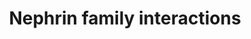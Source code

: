 ---
annotations:
- type: Pathway Ontology
  value: signaling pathway
authors:
- MaintBot
- ReactomeTeam
- Anwesha
- Ryanmiller
- Mkutmon
description: Nephrin (NPHS1) is a member of the Super-IgG-Molecule family and is most
  prominently expressed in kidney podocytes. It is a major if not the most important
  structural component of the slit diaphragm, a modified adherens junction inbetween
  these cells. NPHS1 has an extracellular domain that contains eight distal IgG like
  domains and one proximal fibronectin type III domain, a transmembrane domain and
  a short intracellular domain. NPHS1 molecules show both homophilic and heterophilic
  interactions. Among heterophilic interaction partners, slit diaphragm proteins such
  as Kin of IRRE-like protein 1 (KIRREL, Nephrin-like protein 1, NEPH1),  KIRREL3
  (NEPH2) and KIRREL2 (NEPH3) were shown to stabilize the slit diaphragm structure.
  Intracellularly Podocin (NPHS2), CD2 associated protein (CD2AP) and adherins junction
  associated proteins like IQGAP, MAGI, CASK and spectrins all interact with NPHS1.
  Hence it seems to play a major role in organizing the molecular structure of the
  slit diaphragm itself and via its binding partners links it to the actin cytoskeleton.
  NPHS1 tyrosine phosphorylation by the Src kinase FYN initiates the PI3K-AKT signaling
  cascade, which seems to promote antiapoptotic signals.  View original pathway at
  [http://www.reactome.org/PathwayBrowser/#DIAGRAM=373753 Reactome].
last-edited: 2021-01-25
organisms:
- Homo sapiens
redirect_from:
- /index.php/Pathway:WP1867
- /instance/WP1867
schema-jsonld:
- '@context': https://schema.org/
  '@id': https://wikipathways.github.io/pathways/WP1867.html
  '@type': Dataset
  creator:
    '@type': Organization
    name: WikiPathways
  description: Nephrin (NPHS1) is a member of the Super-IgG-Molecule family and is
    most prominently expressed in kidney podocytes. It is a major if not the most
    important structural component of the slit diaphragm, a modified adherens junction
    inbetween these cells. NPHS1 has an extracellular domain that contains eight distal
    IgG like domains and one proximal fibronectin type III domain, a transmembrane
    domain and a short intracellular domain. NPHS1 molecules show both homophilic
    and heterophilic interactions. Among heterophilic interaction partners, slit diaphragm
    proteins such as Kin of IRRE-like protein 1 (KIRREL, Nephrin-like protein 1, NEPH1),  KIRREL3
    (NEPH2) and KIRREL2 (NEPH3) were shown to stabilize the slit diaphragm structure.
    Intracellularly Podocin (NPHS2), CD2 associated protein (CD2AP) and adherins junction
    associated proteins like IQGAP, MAGI, CASK and spectrins all interact with NPHS1.
    Hence it seems to play a major role in organizing the molecular structure of the
    slit diaphragm itself and via its binding partners links it to the actin cytoskeleton.
    NPHS1 tyrosine phosphorylation by the Src kinase FYN initiates the PI3K-AKT signaling
    cascade, which seems to promote antiapoptotic signals.  View original pathway
    at [http://www.reactome.org/PathwayBrowser/#DIAGRAM=373753 Reactome].
  keywords:
  - PI3K:CD2AP:p-Nephrin:Fyn:NEPH1
  - dimer:adherins
  - ATP
  - CD2AP
  - 'CASK '
  - N-WASP
  - Podocin oligomer
  - KIRREL
  - 'KIRREL2 '
  - 'p-Y1158,Y1176,Y1193,Y1217-NPHS1 '
  - 'PIK3CA '
  - Nephrin dimer:CASK
  - NPHS1
  - 'Podocin oligomer '
  - 'NCK1 '
  - NCK1,NCK2
  - 'IQGAP1 '
  - CD2AP:p-Nephrin:Fyn:NEPH1
  - NEPH1:p-Nephrin:Fyn:NCK
  - junction-associated
  - 'N-WASP '
  - 'SPTAN1 '
  - 'CD2AP '
  - Podocin:p-Nephrin:Fyn:NEPH1
  - 'NPHS1 '
  - ADP
  - NEPH1:p-Nephrin:Fyn:NCK:N-WASP
  - 'PIK3CB '
  - PI3K
  - dimer:KIRREL2,KIRREL3
  - 'KIRREL '
  - Nephrin
  - NPHS1 dimer:KIRREL
  - 'SPTBN1 '
  - NPHS1 dimer
  - 'FYN '
  - 'NCK2 '
  - IQGAP1
  - 'KIRREL3 '
  - adherens
  - 'Alpha-actinin '
  - proteins
  - CASK
  - 'MAGI2 '
  - 'PIK3R1 '
  - Nephrin dimer:IQGAP1
  - dimer:KIRREL:FYN
  - p-Y1158,Y1176,Y1193,Y1217-NPHS1:KIRREL:FYN
  - KIRREL2, KIRREL3
  - FYN
  - 'PIK3R2 '
  license: CC0
  name: Nephrin family interactions
seo: CreativeWork
title: Nephrin family interactions
wpid: WP1867
---
